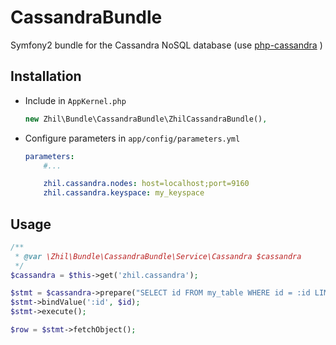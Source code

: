 CassandraBundle
===============

Symfony2 bundle for the Cassandra NoSQL database (use [php-cassandra](https://github.com/mauritsl/php-cassandra) )

## Installation

* Include in `AppKernel.php`

  ```php
  new Zhil\Bundle\CassandraBundle\ZhilCassandraBundle(),
  ```

* Configure parameters in `app/config/parameters.yml`

  ```yml
  parameters:
      #...

      zhil.cassandra.nodes: host=localhost;port=9160
      zhil.cassandra.keyspace: my_keyspace
  ```

## Usage

```php
/**
 * @var \Zhil\Bundle\CassandraBundle\Service\Cassandra $cassandra
 */
$cassandra = $this->get('zhil.cassandra');

$stmt = $cassandra->prepare("SELECT id FROM my_table WHERE id = :id LIMIT 1;");
$stmt->bindValue(':id', $id);
$stmt->execute();

$row = $stmt->fetchObject();
```
